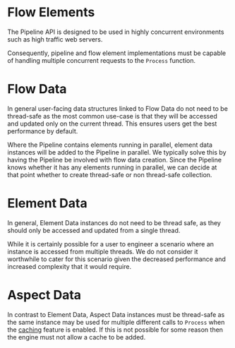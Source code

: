 # Flow Elements

The Pipeline API is designed to be used in highly concurrent environments 
such as high traffic web servers.

Consequently, pipeline and flow element implementations must be capable 
of handling multiple concurrent requests to the `Process` function.

# Flow Data

In general user-facing data structures linked to Flow Data do not need to be 
thread-safe as the most common use-case is that they will be accessed and 
updated only on the current thread.
This ensures users get the best performance by default.

Where the Pipeline contains elements running in parallel, element data instances 
will be added to the Pipeline in parallel.
We typically solve this by having the Pipeline be involved with flow data 
creation. Since the Pipeline knows whether it has any elements running in parallel,
we can decide at that point whether to create thread-safe or non thread-safe 
collection.

# Element Data

In general, Element Data instances do not need to be thread safe, as they
should only be accessed and updated from a single thread.

While it is certainly possible for a user to engineer a scenario where an 
instance is accessed from multiple threads. We do not consider it worthwhile 
to cater for this scenario given the decreased performance and increased
complexity that it would require.

# Aspect Data

In contrast to Element Data, Aspect Data instances must be thread-safe as the 
same instance may be used for multiple different calls to `Process` when
the [caching](caching.md) feature is enabled.
If this is not possible for some reason then the engine must not allow a cache 
to be added.
